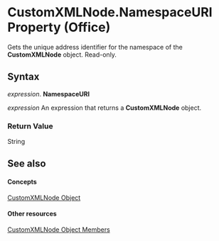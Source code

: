 
# CustomXMLNode.NamespaceURI Property (Office)

Gets the unique address identifier for the namespace of the  **CustomXMLNode** object. Read-only.


## Syntax

 _expression_. **NamespaceURI**

 _expression_ An expression that returns a **CustomXMLNode** object.


### Return Value

String


## See also


#### Concepts


[CustomXMLNode Object](e90213f5-6d62-52d8-3043-2399eaa5aaba.md)
#### Other resources


[CustomXMLNode Object Members](fbf957c8-40b8-2f75-fcc8-db0ed6e18438.md)
